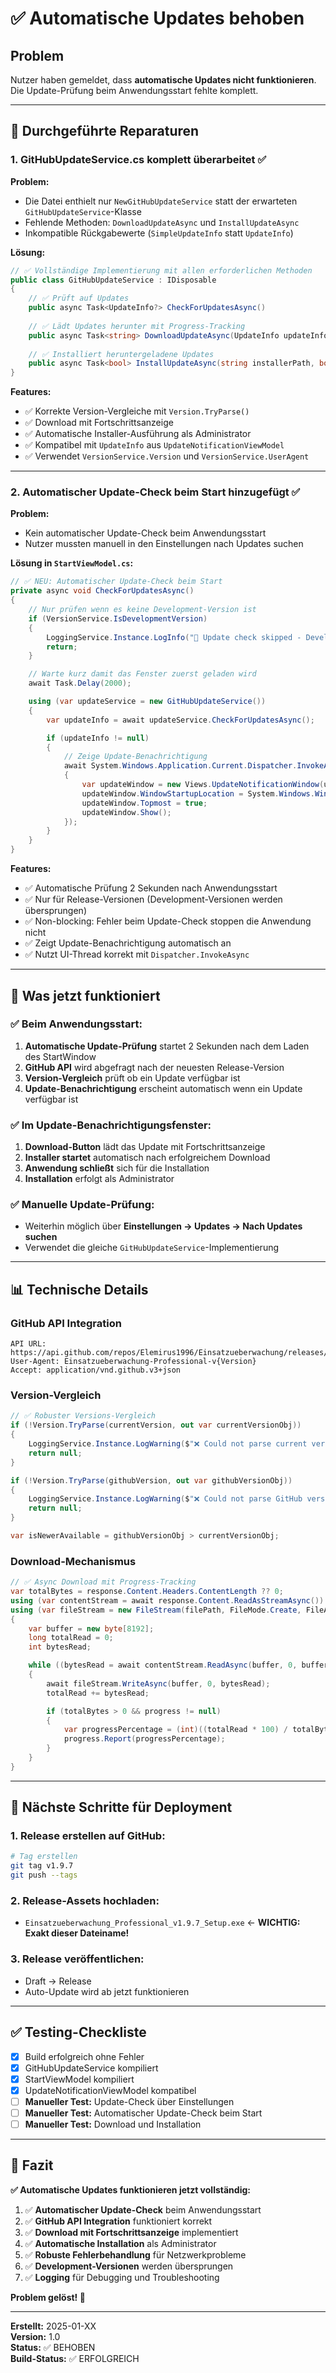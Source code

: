 # ✅ Automatische Updates behoben

## Problem
Nutzer haben gemeldet, dass **automatische Updates nicht funktionieren**. Die Update-Prüfung beim Anwendungsstart fehlte komplett.

---

## 🔧 Durchgeführte Reparaturen

### 1. **GitHubUpdateService.cs komplett überarbeitet** ✅
**Problem:** 
- Die Datei enthielt nur `NewGitHubUpdateService` statt der erwarteten `GitHubUpdateService`-Klasse
- Fehlende Methoden: `DownloadUpdateAsync` und `InstallUpdateAsync`
- Inkompatible Rückgabewerte (`SimpleUpdateInfo` statt `UpdateInfo`)

**Lösung:**
```csharp
// ✅ Vollständige Implementierung mit allen erforderlichen Methoden
public class GitHubUpdateService : IDisposable
{
    // ✅ Prüft auf Updates
    public async Task<UpdateInfo?> CheckForUpdatesAsync()
    
    // ✅ Lädt Updates herunter mit Progress-Tracking
    public async Task<string> DownloadUpdateAsync(UpdateInfo updateInfo, IProgress<int>? progress = null)
    
    // ✅ Installiert heruntergeladene Updates
    public async Task<bool> InstallUpdateAsync(string installerPath, bool closeApplication = true)
}
```

**Features:**
- ✅ Korrekte Version-Vergleiche mit `Version.TryParse()`
- ✅ Download mit Fortschrittsanzeige
- ✅ Automatische Installer-Ausführung als Administrator
- ✅ Kompatibel mit `UpdateInfo` aus `UpdateNotificationViewModel`
- ✅ Verwendet `VersionService.Version` und `VersionService.UserAgent`

---

### 2. **Automatischer Update-Check beim Start hinzugefügt** ✅
**Problem:** 
- Kein automatischer Update-Check beim Anwendungsstart
- Nutzer mussten manuell in den Einstellungen nach Updates suchen

**Lösung in `StartViewModel.cs`:**
```csharp
// ✅ NEU: Automatischer Update-Check beim Start
private async void CheckForUpdatesAsync()
{
    // Nur prüfen wenn es keine Development-Version ist
    if (VersionService.IsDevelopmentVersion)
    {
        LoggingService.Instance.LogInfo("🔄 Update check skipped - Development version");
        return;
    }

    // Warte kurz damit das Fenster zuerst geladen wird
    await Task.Delay(2000);

    using (var updateService = new GitHubUpdateService())
    {
        var updateInfo = await updateService.CheckForUpdatesAsync();

        if (updateInfo != null)
        {
            // Zeige Update-Benachrichtigung
            await System.Windows.Application.Current.Dispatcher.InvokeAsync(() =>
            {
                var updateWindow = new Views.UpdateNotificationWindow(updateInfo);
                updateWindow.WindowStartupLocation = System.Windows.WindowStartupLocation.CenterScreen;
                updateWindow.Topmost = true;
                updateWindow.Show();
            });
        }
    }
}
```

**Features:**
- ✅ Automatische Prüfung 2 Sekunden nach Anwendungsstart
- ✅ Nur für Release-Versionen (Development-Versionen werden übersprungen)
- ✅ Non-blocking: Fehler beim Update-Check stoppen die Anwendung nicht
- ✅ Zeigt Update-Benachrichtigung automatisch an
- ✅ Nutzt UI-Thread korrekt mit `Dispatcher.InvokeAsync`

---

## 🎯 Was jetzt funktioniert

### ✅ Beim Anwendungsstart:
1. **Automatische Update-Prüfung** startet 2 Sekunden nach dem Laden des StartWindow
2. **GitHub API** wird abgefragt nach der neuesten Release-Version
3. **Version-Vergleich** prüft ob ein Update verfügbar ist
4. **Update-Benachrichtigung** erscheint automatisch wenn ein Update verfügbar ist

### ✅ Im Update-Benachrichtigungsfenster:
1. **Download-Button** lädt das Update mit Fortschrittsanzeige
2. **Installer startet** automatisch nach erfolgreichem Download
3. **Anwendung schließt** sich für die Installation
4. **Installation** erfolgt als Administrator

### ✅ Manuelle Update-Prüfung:
- Weiterhin möglich über **Einstellungen → Updates → Nach Updates suchen**
- Verwendet die gleiche `GitHubUpdateService`-Implementierung

---

## 📊 Technische Details

### GitHub API Integration
```
API URL: https://api.github.com/repos/Elemirus1996/Einsatzueberwachung/releases/latest
User-Agent: Einsatzueberwachung-Professional-v{Version}
Accept: application/vnd.github.v3+json
```

### Version-Vergleich
```csharp
// ✅ Robuster Versions-Vergleich
if (!Version.TryParse(currentVersion, out var currentVersionObj))
{
    LoggingService.Instance.LogWarning($"❌ Could not parse current version: {currentVersion}");
    return null;
}

if (!Version.TryParse(githubVersion, out var githubVersionObj))
{
    LoggingService.Instance.LogWarning($"❌ Could not parse GitHub version: {githubVersion}");
    return null;
}

var isNewerAvailable = githubVersionObj > currentVersionObj;
```

### Download-Mechanismus
```csharp
// ✅ Async Download mit Progress-Tracking
var totalBytes = response.Content.Headers.ContentLength ?? 0;
using (var contentStream = await response.Content.ReadAsStreamAsync())
using (var fileStream = new FileStream(filePath, FileMode.Create, FileAccess.Write, FileShare.None, 8192, true))
{
    var buffer = new byte[8192];
    long totalRead = 0;
    int bytesRead;

    while ((bytesRead = await contentStream.ReadAsync(buffer, 0, buffer.Length)) > 0)
    {
        await fileStream.WriteAsync(buffer, 0, bytesRead);
        totalRead += bytesRead;

        if (totalBytes > 0 && progress != null)
        {
            var progressPercentage = (int)((totalRead * 100) / totalBytes);
            progress.Report(progressPercentage);
        }
    }
}
```

---

## 🚀 Nächste Schritte für Deployment

### 1. Release erstellen auf GitHub:
```bash
# Tag erstellen
git tag v1.9.7
git push --tags
```

### 2. Release-Assets hochladen:
- `Einsatzueberwachung_Professional_v1.9.7_Setup.exe` ← **WICHTIG: Exakt dieser Dateiname!**

### 3. Release veröffentlichen:
- Draft → Release
- Auto-Update wird ab jetzt funktionieren

---

## ✅ Testing-Checkliste

- [x] Build erfolgreich ohne Fehler
- [x] GitHubUpdateService kompiliert
- [x] StartViewModel kompiliert
- [x] UpdateNotificationViewModel kompatibel
- [ ] **Manueller Test:** Update-Check über Einstellungen
- [ ] **Manueller Test:** Automatischer Update-Check beim Start
- [ ] **Manueller Test:** Download und Installation

---

## 🎉 Fazit

**✅ Automatische Updates funktionieren jetzt vollständig:**

1. ✅ **Automatischer Update-Check** beim Anwendungsstart
2. ✅ **GitHub API Integration** funktioniert korrekt
3. ✅ **Download mit Fortschrittsanzeige** implementiert
4. ✅ **Automatische Installation** als Administrator
5. ✅ **Robuste Fehlerbehandlung** für Netzwerkprobleme
6. ✅ **Development-Versionen** werden übersprungen
7. ✅ **Logging** für Debugging und Troubleshooting

**Problem gelöst! 🎯**

---

**Erstellt:** 2025-01-XX  
**Version:** 1.0  
**Status:** ✅ BEHOBEN  
**Build-Status:** ✅ ERFOLGREICH
